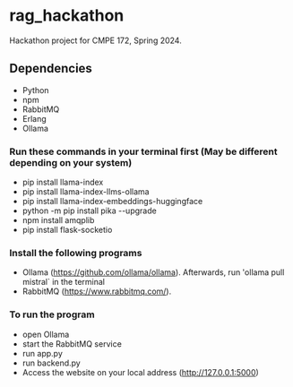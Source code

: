 # rag_hackathon

Hackathon project for CMPE 172, Spring 2024.

## Dependencies
- Python
- npm
- RabbitMQ
- Erlang
- Ollama

### Run these commands in your terminal first (May be different depending on your system)
- pip install llama-index
- pip install llama-index-llms-ollama
- pip install llama-index-embeddings-huggingface
- python -m pip install pika --upgrade
- npm install amqplib
- pip install flask-socketio

### Install the following programs
- Ollama (https://github.com/ollama/ollama). Afterwards, run 'ollama pull mistral` in the terminal
- RabbitMQ (https://www.rabbitmq.com/).

### To run the program
- open Ollama
- start the RabbitMQ service
- run app.py
- run backend.py
- Access the website on your local address (http://127.0.0.1:5000)
